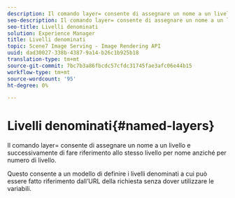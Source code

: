 ```yaml
---
description: Il comando layer= consente di assegnare un nome a un livello e successivamente di fare riferimento allo stesso livello per nome anziché per numero di livello.
seo-description: Il comando layer= consente di assegnare un nome a un livello e successivamente di fare riferimento allo stesso livello per nome anziché per numero di livello.
seo-title: Livelli denominati
solution: Experience Manager
title: Livelli denominati
topic: Scene7 Image Serving - Image Rendering API
uuid: dad30027-338b-4387-9a14-b26c1b925b18
translation-type: tm+mt
source-git-commit: 7bc7b3a86fbcdc57cfdc31745fae3afc06e44b15
workflow-type: tm+mt
source-wordcount: '95'
ht-degree: 0%

---
```



# Livelli denominati{#named-layers}

Il comando layer= consente di assegnare un nome a un livello e successivamente di fare riferimento allo stesso livello per nome anziché per numero di livello.

Questo consente a un modello di definire i livelli denominati a cui può essere fatto riferimento dall’URL della richiesta senza dover utilizzare le variabili.
